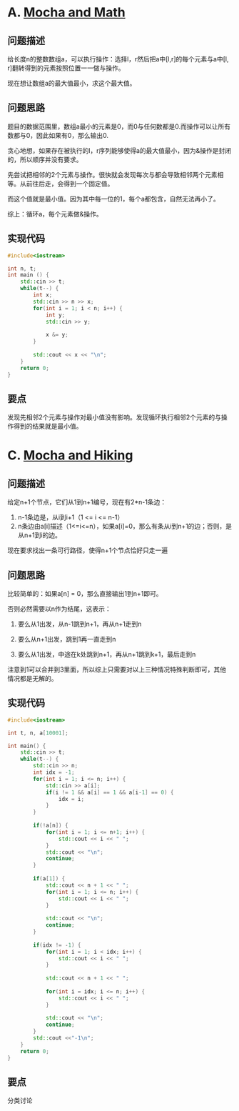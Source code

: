 # A. [Mocha and Math](https://codeforces.com/problemset/problem/1559/A)

## 问题描述

给长度n的整数数组a，可以执行操作：选择l，r然后把a中[l,r]的每个元素与a中[l, r]翻转得到的元素按照位置一一做与操作。



现在想让数组a的最大值最小，求这个最大值。

## 问题思路

题目的数据范围里，数组a最小的元素是0，而0与任何数都是0.而操作可以让所有数都与0，因此如果有0，那么输出0.



贪心地想，如果存在被执行的l，r序列能够使得a的最大值最小，因为&操作是封闭的，所以顺序并没有要求。

先尝试把相邻的2个元素与操作。很快就会发现每次与都会导致相邻两个元素相等。从前往后走，会得到一个固定值。



而这个值就是最小值。因为其中每一位的1，每个a都包含，自然无法再小了。



综上：循环a，每个元素做&操作。

## 实现代码

```c++
#include<iostream>

int n, t;
int main () {
	std::cin >> t;
	while(t--) {
		int x;
		std::cin >> n >> x;
		for(int i = 1; i < n; i++) {
			int y;
			std::cin >> y;
			
			x &= y;
		}
		
		std::cout << x << "\n";
	}
	return 0;
} 
```



## 要点

发现先相邻2个元素与操作对最小值没有影响。发现循环执行相邻2个元素的与操作得到的结果就是最小值。



# C. [Mocha and Hiking](https://codeforces.com/problemset/problem/1559/C)

## 问题描述

给定n+1个节点，它们从1到n+1编号，现在有2*n-1条边：

1. n-1条边是，从i到i+1（1 <= i <= n-1）
2. n条边由a[i]描述（1<=i<=n），如果a[i]=0，那么有条从i到n+1的边；否则，是从n+1到i的边。



现在要求找出一条可行路径，使得n+1个节点恰好只走一遍



## 问题思路

比较简单的：如果a[n] = 0，那么直接输出1到n+1即可。



否则必然需要以n作为结尾，这表示：

1. 要么从1出发，从n-1跳到n+1，再从n+1走到n

2. 要么从n+1出发，跳到1再一直走到n

3. 要么从1出发，中途在k处跳到n+1，再从n+1跳到k+1，最后走到n



注意到1可以合并到3里面，所以综上只需要对以上三种情况特殊判断即可，其他情况都是无解的。



## 实现代码

```c++
#include<iostream>

int t, n, a[10001];

int main() {
	std::cin >> t;
	while(t--) {
		std::cin >> n;
		int idx = -1;
		for(int i = 1; i <= n; i++) {
			std::cin >> a[i];
			if(i != 1 && a[i] == 1 && a[i-1] == 0) {
				idx = i;
			}
		}
		
		if(!a[n]) {
			for(int i = 1; i <= n+1; i++) {
				std::cout << i << " ";
			}
			std::cout << "\n";
			continue;
		}
		
		if(a[1]) {
			std::cout << n + 1 << " ";
			for(int i = 1; i <= n; i++) {
				std::cout << i << " ";
			}
			
			std::cout << "\n";
			continue;
		}
		
		if(idx != -1) {
			for(int i = 1; i < idx; i++) {
				std::cout << i << " ";
			}
			
			std::cout << n + 1 << " ";
			
			for(int i = idx; i <= n; i++) {
				std::cout << i << " ";
			}
			
			std::cout << "\n";
			continue;
		}
		std::cout <<"-1\n";
	}
	return 0;
} 
```



## 要点

分类讨论